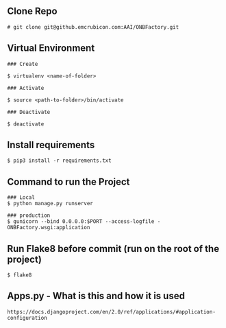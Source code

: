 ## Clone Repo

    # git clone git@github.emcrubicon.com:AAI/ONBFactory.git


## Virtual Environment

    ### Create

    $ virtualenv <name-of-folder>

    ### Activate

    $ source <path-to-folder>/bin/activate

    ### Deactivate

    $ deactivate


## Install requirements

    $ pip3 install -r requirements.txt


## Command to run the Project

    ### Local
    $ python manage.py runserver

    ### production
    $ gunicorn --bind 0.0.0.0:$PORT --access-logfile - ONBFactory.wsgi:application


## Run Flake8 before commit (run on the root of the project)

    $ flake8


## Apps.py - What is this and how it is used

    https://docs.djangoproject.com/en/2.0/ref/applications/#application-configuration

